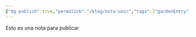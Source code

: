 ```yaml
---
{"dg-publish":true,"permalink":"/blog/nota-uno/","tags":["gardenEntry"]}
---
```


Esto es una nota para publicar